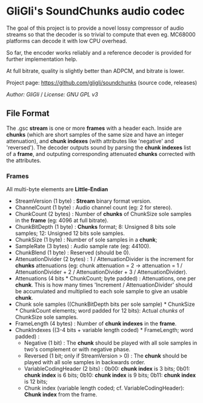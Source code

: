 # GliGli's SoundChunks audio codec

The goal of this project is to provide a novel lossy compressor of audio streams so that the decoder is so trivial to compute that even eg. MC68000 platforms can decode it with low CPU overhead.

So far, the encoder works reliably and a reference decoder is provided for further implementation help.

At full bitrate, quality is slightly better than ADPCM, and bitrate is lower.

Project page: https://github.com/gligli/soundchunks (source code, releases)

_Author: GliGli_ / _License: GNU GPL v3_

## File Format

The .gsc **stream** is one or more **frames** with a header each. Inside are **chunks** (which are short samples of the same size and have an integer attenuation), and **chunk indexes** (with attributes like 'negative' and 'reversed').
The decoder outputs sound by parsing the **chunk indexes** list of a **frame**, and outputing corresponding attenuated **chunks** corrected with the attributes.

### Frames
All multi-byte elements are **Little-Endian**
- StreamVersion (1 byte) : **Stream** binary format version.
- ChannelCount (1 byte) : Audio channel count (eg: 2 for stereo).
- ChunkCount (2 bytes) : Number of **chunks** of ChunkSize sole samples in the **frame** (eg: 4096 at full bitrate).
- ChunkBitDepth (1 byte) : **Chunks** format; 8: Unsigned 8 bits sole samples; 12: Unsigned 12 bits sole samples.
- ChunkSize (1 byte) : Number of sole samples in a **chunk**;
- SampleRate (3 bytes) : Audio sample rate (eg: 44100).
- ChunkBlend (1 byte) : Reserved (should be 0).
- AttenuationDivider (2 bytes) : 1 / AttenuationDivider is the increment for **chunks** attenuations (eg: chunk attenuation = 2 -> attenuation = 1 / AttenuationDivider + 2 / AttenuationDivider + 3 / AttenuationDivider).
- Attenuations (4 bits * ChunkCount; byte padded) : Attenuations, one per **chunk**. This is how many times 'Increment / AttenuationDivider' should be accumulated and multiplied to each sole sample to give an usable **chunk**.
- Chunk sole samples ((ChunkBitDepth bits per sole sample) * ChunkSize * ChunkCount elements; word padded for 12 bits): Actual *chunks* of ChunkSize sole samples.
- FrameLength (4 bytes) : Number of **chunk indexes** in the **frame**.
- ChunkIndexes ((3-4 bits + variable length coded) * FrameLength; word padded) : 
  * Negative (1 bit) : The **chunk** should be played with all sole samples in two's complement or with negative phase.
  * Reversed (1 bit; only if StreamVersion > 0) : The **chunk** should be played with all sole samples in backwards order.
  * VariableCodingHeader (2 bits) : 0b00: **chunk index** is 3 bits; 0b01: **chunk index** is 6 bits; 0b10: **chunk index** is 9 bits; 0b11: **chunk index** is 12 bits; 
  * Chunk index (variable length coded; cf. VariableCodingHeader): **Chunk index** from the frame.

